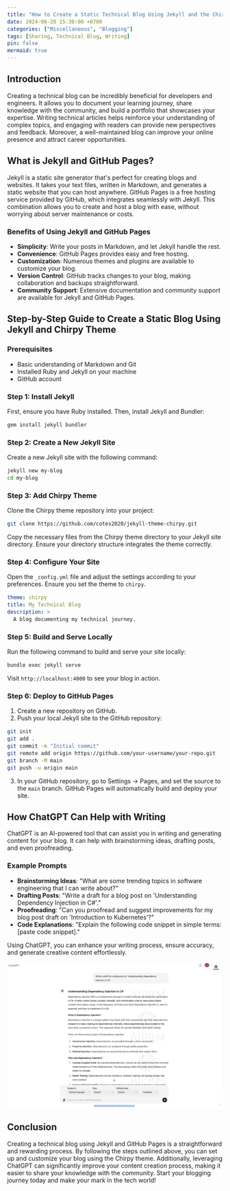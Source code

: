 ```yaml
---
title: "How to Create a Static Technical Blog Using Jekyll and the Chirpy Theme"
date: 2024-06-20 15:30:00 +0700
categories: ["Miscellaneous", "Blogging"]
tags: [Sharing, Technical Blog, Writing]
pin: false
mermaid: true
---
```


## Introduction

Creating a technical blog can be incredibly beneficial for developers and engineers. It allows you to document your learning journey, share knowledge with the community, and build a portfolio that showcases your expertise. Writing technical articles helps reinforce your understanding of complex topics, and engaging with readers can provide new perspectives and feedback. Moreover, a well-maintained blog can improve your online presence and attract career opportunities.

## What is Jekyll and GitHub Pages?

Jekyll is a static site generator that's perfect for creating blogs and websites. It takes your text files, written in Markdown, and generates a static website that you can host anywhere. GitHub Pages is a free hosting service provided by GitHub, which integrates seamlessly with Jekyll. This combination allows you to create and host a blog with ease, without worrying about server maintenance or costs.

### Benefits of Using Jekyll and GitHub Pages

- **Simplicity**: Write your posts in Markdown, and let Jekyll handle the rest.
- **Convenience**: GitHub Pages provides easy and free hosting.
- **Customization**: Numerous themes and plugins are available to customize your blog.
- **Version Control**: GitHub tracks changes to your blog, making collaboration and backups straightforward.
- **Community Support**: Extensive documentation and community support are available for Jekyll and GitHub Pages.

## Step-by-Step Guide to Create a Static Blog Using Jekyll and Chirpy Theme

### Prerequisites

- Basic understanding of Markdown and Git
- Installed Ruby and Jekyll on your machine
- GitHub account

### Step 1: Install Jekyll

First, ensure you have Ruby installed. Then, install Jekyll and Bundler:

```bash
gem install jekyll bundler
```

### Step 2: Create a New Jekyll Site

Create a new Jekyll site with the following command:

```bash
jekyll new my-blog
cd my-blog
```

### Step 3: Add Chirpy Theme

Clone the Chirpy theme repository into your project:

```bash
git clone https://github.com/cotes2020/jekyll-theme-chirpy.git
```

Copy the necessary files from the Chirpy theme directory to your Jekyll site directory. Ensure your directory structure integrates the theme correctly.

### Step 4: Configure Your Site

Open the `_config.yml` file and adjust the settings according to your preferences. Ensure you set the theme to `chirpy`.

```yaml
theme: chirpy
title: My Technical Blog
description: >
  A blog documenting my technical journey.
```

### Step 5: Build and Serve Locally

Run the following command to build and serve your site locally:

```bash
bundle exec jekyll serve
```

Visit `http://localhost:4000` to see your blog in action.

### Step 6: Deploy to GitHub Pages

1. Create a new repository on GitHub.
2. Push your local Jekyll site to the GitHub repository:

```bash
git init
git add .
git commit -m "Initial commit"
git remote add origin https://github.com/your-username/your-repo.git
git branch -M main
git push -u origin main
```

3. In your GitHub repository, go to Settings -> Pages, and set the source to the `main` branch. GitHub Pages will automatically build and deploy your site.

## How ChatGPT Can Help with Writing

ChatGPT is an AI-powered tool that can assist you in writing and generating content for your blog. It can help with brainstorming ideas, drafting posts, and even proofreading.

### Example Prompts

- **Brainstorming Ideas**: "What are some trending topics in software engineering that I can write about?"
- **Drafting Posts**: "Write a draft for a blog post on 'Understanding Dependency Injection in C#'."
- **Proofreading**: "Can you proofread and suggest improvements for my blog post draft on 'Introduction to Kubernetes'?"
- **Code Explanations**: "Explain the following code snippet in simple terms: [paste code snippet]."

Using ChatGPT, you can enhance your writing process, ensure accuracy, and generate creative content effortlessly.

![alt text](</assets/img/Screenshot 2024-06-20 at 15.32.53.png>)

## Conclusion

Creating a technical blog using Jekyll and GitHub Pages is a straightforward and rewarding process. By following the steps outlined above, you can set up and customize your blog using the Chirpy theme. Additionally, leveraging ChatGPT can significantly improve your content creation process, making it easier to share your knowledge with the community. Start your blogging journey today and make your mark in the tech world!
